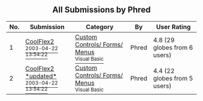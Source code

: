 ﻿<div align="center">

## All Submissions by Phred

</div>

No.  | Submission | Category | By   | User Rating
---- | ---------- | -------- | ---- | -----------
1 | [CoolFlex2<br /><sup>2003-04-22 13:54:22</sup>](https://github.com/Planet-Source-Code/phred-coolflex2__1-43444) | [Custom Controls/ Forms/  Menus<br /><sup>Visual Basic</sup>](../ByCategory/custom-controls-forms-menus__1-4.md) | Phred | 4.8 (29 globes from 6 users)
2 | [CoolFlex2 \*updated\*<br /><sup>2003-04-22 13:54:22</sup>](https://github.com/Planet-Source-Code/phred-coolflex2-updated__1-44962) | [Custom Controls/ Forms/  Menus<br /><sup>Visual Basic</sup>](../ByCategory/custom-controls-forms-menus__1-4.md) | Phred | 4.4 (22 globes from 5 users)
